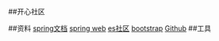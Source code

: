 ##开心社区

##资料
[spring文档](https://spring.io/guides)
[spring web](https://spring.io/guides/gs/serving-web-content/)
[es社区](https://www.elastic.co/cn/)
[bootstrap](https://www.bootcss.com/)
[Github](https://developer.github.com/apps/building-oauth-apps/authorizing-oauth-apps/)
##工具